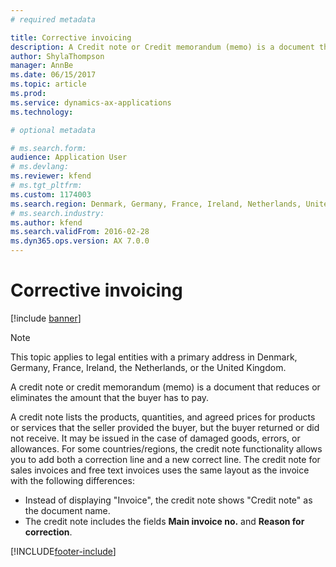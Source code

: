 ```yaml
---
# required metadata

title: Corrective invoicing
description: A Credit note or Credit memorandum (memo) is a document that reduces or eliminates the amount that the buyer has to pay.
author: ShylaThompson
manager: AnnBe
ms.date: 06/15/2017
ms.topic: article
ms.prod: 
ms.service: dynamics-ax-applications
ms.technology: 

# optional metadata

# ms.search.form:  
audience: Application User
# ms.devlang: 
ms.reviewer: kfend
# ms.tgt_pltfrm: 
ms.custom: 1174003
ms.search.region: Denmark, Germany, France, Ireland, Netherlands, United Kingdom
# ms.search.industry: 
ms.author: kfend
ms.search.validFrom: 2016-02-28
ms.dyn365.ops.version: AX 7.0.0
---
```


# Corrective invoicing

[!include [banner](../includes/banner.md)]

 > [!NOTE]
 > This topic applies to legal entities with a primary address in Denmark, Germany, France, Ireland, the Netherlands, or the United Kingdom.

A credit note or credit memorandum (memo) is a document that reduces or eliminates the amount that the buyer has to pay.

A credit note lists the products, quantities, and agreed prices for products or services that the seller provided the buyer, but the buyer returned or did not receive. It may be issued in the case of damaged goods, errors, or allowances. For some countries/regions, the credit note functionality allows you to add both a correction line and a new correct line. The credit note for sales invoices and
free text invoices uses the same layout as the invoice with the following differences:

-   Instead of displaying "Invoice", the credit note shows "Credit note" as the document name.
-   The credit note includes the fields **Main invoice no.** and **Reason for correction**.


[!INCLUDE[footer-include](../../includes/footer-banner.md)]